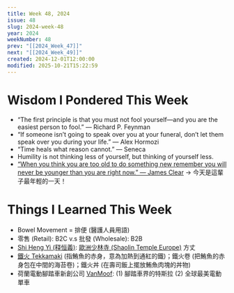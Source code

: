 ```yaml
---
title: Week 48, 2024
issue: 48
slug: 2024-week-48
year: 2024
weekNumber: 48
prev: "[[2024_Week_47]]"
next: "[[2024_Week_49]]"
created: 2024-12-01T12:00:00
modified: 2025-10-21T15:22:59
---
```


# Wisdom I Pondered This Week

* “The first principle is that you must not fool yourself—and you are the easiest person to fool.” — Richard P. Feynman
* “If someone isn’t going to speak over you at your funeral, don’t let them speak over you during your life.” — Alex Hormozi
* “Time heals what reason cannot.” — Seneca
* Humility is not thinking less of yourself, but thinking of yourself less.
* [“When you think you are too old to do something new remember you will never be younger than you are right now.” — James Clear](https://jamesclear.com/3-2-1/november-7-2024) → 今天是這輩子最年輕的一天！

# Things I Learned This Week

* Bowel Movement = 排便 (醫護人員用語)
* 零售 (Retail): B2C v.s 批發 (Wholesale): B2B
* [Shi Heng Yi (释恒義)](https://www.shihengyi.online/): [歐洲少林寺 (Shaolin Temple Europe)](https://www.shaolintemple.eu/) 方丈
* [鐵火 Tekkamaki](https://www.google.com/search?q=Tekkamaki) (指鮪魚的赤身，意為加熱到通紅的鐵)；鐵火卷 (把鮪魚的赤身包在中間的海苔卷)；鐵火丼 (在壽司飯上擺放鮪魚肉塊的丼物)
* 荷蘭電動腳踏車新創公司 [VanMoof](https://www.vanmoof.com): (1) 腳踏車界的特斯拉 (2) 全球最美電動單車
